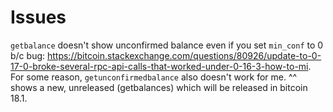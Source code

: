 




# Issues

`getbalance` doesn't show unconfirmed balance even if you set `min_conf` to 0 b/c bug: https://bitcoin.stackexchange.com/questions/80926/update-to-0-17-0-broke-several-rpc-api-calls-that-worked-under-0-16-3-how-to-mi. For some reason, `getunconfirmedbalance` also doesn't work for me. ^^ shows a new, unreleased (getbalances) which will be released in bitcoin 18.1.
